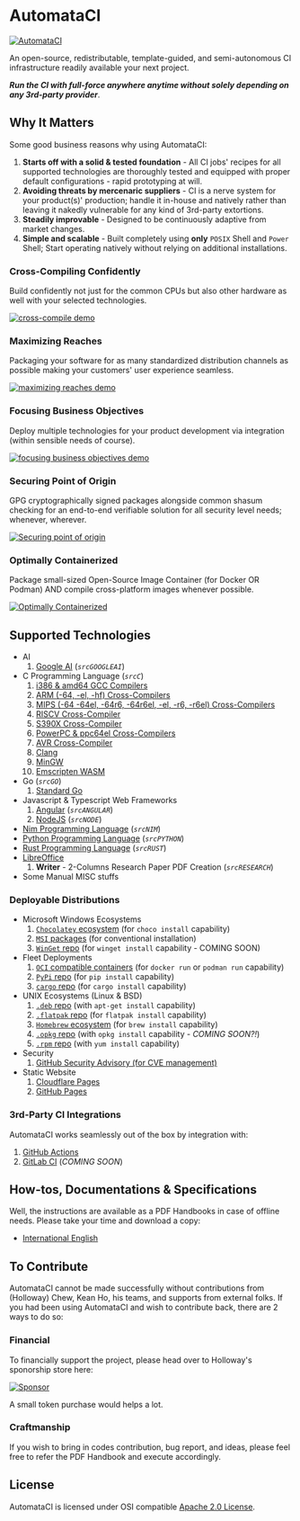 # AutomataCI
[![AutomataCI](src/icons/banner_1200x200.svg)](#automataci)

An open-source, redistributable, template-guided, and semi-autonomous CI
infrastructure readily available your next project.

***Run the CI with full-force anywhere anytime without solely depending on any
3rd-party provider***.




## Why It Matters

Some good business reasons why using AutomataCI:

1. **Starts off with a solid & tested foundation** - All CI jobs' recipes for
   all supported technologies are thoroughly tested and equipped with proper
   default configurations - rapid prototyping at will.
3. **Avoiding threats by mercenaric suppliers** - CI is a nerve system for
   your product(s)' production; handle it in-house and natively rather than
   leaving it nakedly vulnerable for any kind of 3rd-party extortions.
4. **Steadily improvable** - Designed to be continuously adaptive from market
   changes.
6. **Simple and scalable** - Built completely using **only** `POSIX` Shell and
   `Power` Shell; Start operating natively without relying on additional
   installations.



### Cross-Compiling Confidently

Build confidently not just for the common CPUs but also other hardware as well
with your selected technologies.

[![cross-compile demo](/.internals/screenshots/en/automataci_cross-compile-confidently_en.gif)](#cross-compile-confidently)



### Maximizing Reaches

Packaging your software for as many standardized distribution channels as
possible making your customers' user experience seamless.

[![maximizing reaches demo](/.internals/screenshots/en/automataci-packaging-many-distributions_en.gif)](#maximizing-reaches)



### Focusing Business Objectives

Deploy multiple technologies for your product development via integration
(within sensible needs of course).

[![focusing business objectives demo](/.internals/screenshots/en/automataci-handles-various-tech-simultenously_en.gif)](#focusing-business-objectives)



### Securing Point of Origin

GPG cryptographically signed packages alongside common shasum checking for an
end-to-end verifiable solution for all security level needs; whenever, wherever.

[![Securing point of origin](/.internals/screenshots/en/automataci-securing-packages-with-cryptography_en.gif)](#securing-point-of-origin)



### Optimally Containerized

Package small-sized Open-Source Image Container (for Docker OR Podman) AND
compile cross-platform images whenever possible.

[![Optimally Containerized](/.internals/screenshots/en/automataci-multiarch-container-available_en.png)](#optimally-containerized)




## Supported Technologies

* AI
  1. [Google AI](https://ai.google.dev/tutorials/rest_quickstart) (*`srcGOOGLEAI`*)
* C Programming Language (*`srcC`*)
  1. [i386 & amd64 GCC Compilers](https://gcc.gnu.org/)
  2. [ARM (-64, -el, -hf) Cross-Compilers](https://wiki.debian.org/CrossToolchains)
  3. [MIPS (-64 -64el, -64r6, -64r6el, -el, -r6, -r6el) Cross-Compilers](https://wiki.debian.org/CrossToolchains)
  4. [RISCV Cross-Compiler](https://github.com/riscv-software-src/homebrew-riscv)
  5. [S390X Cross-Compiler](https://github.com/riscv-software-src/homebrew-riscv)
  6. [PowerPC & ppc64el Cross-Compilers](https://wiki.debian.org/CrossToolchains)
  7. [AVR Cross-Compiler](https://tldp.org/HOWTO/Avr-Microcontrollers-in-Linux-Howto/x207.html)
  8. [Clang](https://clang.llvm.org/)
  9. [MinGW](https://www.mingw-w64.org/)
  10. [Emscripten WASM](https://emscripten.org/)
* Go (*`srcGO`*)
  1. [Standard Go](https://go.dev/)
* Javascript & Typescript Web Frameworks
  1. [Angular](https://angular.io/) (*`srcANGULAR`*)
  2. [NodeJS](https://nodejs.org/) (*`srcNODE`*)
* [Nim Programming Language](https://nim-lang.org/) (*`srcNIM`*)
* [Python Programming Language](https://www.python.org/) (*`srcPYTHON`*)
* [Rust Programming Language](https://www.rust-lang.org/) (*`srcRUST`*)
* [LibreOffice](https://www.libreoffice.org/)
  1. **Writer** - 2-Columns Research Paper PDF Creation (*`srcRESEARCH`*)
* Some Manual MISC stuffs



### Deployable Distributions

* Microsoft Windows Ecosystems
  1. [`Chocolatey` ecosystem](https://chocolatey.org/) (for `choco install` capability)
  2. [`MSI` packages](https://wixtoolset.org/) (for conventional installation)
  3. [`WinGet` repo](https://learn.microsoft.com/en-us/windows/package-manager/winget/) (for `winget install` capability - COMING SOON)
* Fleet Deployments
  1. [`OCI` compatible containers](https://docs.github.com/en/packages/working-with-a-github-packages-registry/working-with-the-container-registry) (for `docker run` or `podman run` capability)
  2. [`PyPi` repo](https://pypi.org/) (for `pip install` capability)
  3. [`cargo` repo](https://crates.io/) (for `cargo install` capability)
* UNIX Ecosystems (Linux & BSD)
  1. [`.deb` repo](https://wiki.debian.org/DebianRepository/Setup) (with `apt-get install` capability)
  2. [`.flatpak` repo](https://docs.flatpak.org/en/latest/first-build.html) (for `flatpak install` capability)
  3. [`Homebrew` ecosystem](https://brew.sh/) (for `brew install` capability)
  4. [`.opkg` repo](https://git.yoctoproject.org/opkg/) (with `opkg install` capability - *COMING SOON?!*)
  5. [`.rpm` repo](https://access.redhat.com/documentation/en-us/red_hat_enterprise_linux/8/html-single/packaging_and_distributing_software/index) (with `yum install` capability)
* Security
  1. [GitHub Security Advisory (for CVE management)](https://github.com/ChewKeanHo/AutomataCI/security/advisories)
* Static Website
  1. [Cloudflare Pages](https://pages.cloudflare.com/)
  2. [GitHub Pages](https://pages.github.com/)



### 3rd-Party CI Integrations

AutomataCI works seamlessly out of the box by integration with:

1. [GitHub Actions](https://docs.github.com/en/actions)
2. [GitLab CI](https://docs.gitlab.com/ee/ci/) (*COMING SOON*)




## How-tos, Documentations & Specifications
Well, the instructions are available as a PDF Handbooks in case of offline
needs. Please take your time and download a copy:

* [International English](.internals/docs/automataci-user-guide_en.pdf)




## To Contribute

AutomataCI cannot be made successfully without contributions from (Holloway)
Chew, Kean Ho, his teams, and supports from external folks. If you had been
using AutomataCI and wish to contribute back, there are 2 ways to do so:



### Financial

To financially support the project, please head over to Holloway's sponorship
store here:

[![Sponsor](.github/images/sponsor_en_210x50.svg)](https://github.com/sponsors/hollowaykeanho)

A small token purchase would helps a lot.



### Craftmanship

If you wish to bring in codes contribution, bug report, and ideas, please feel
free to refer the PDF Handbook and execute accordingly.




## License
AutomataCI is licensed under OSI compatible [Apache 2.0 License](LICENSE.txt).
